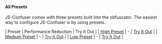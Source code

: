 #### All Presets

JS-Confuser comes with three presets built into the obfuscator. The easiest way to configure JS-Confuser is by using presets.

| Preset | Performance Reduction | Try It Out |
| [High Preset](/docs/presets/high) | - | [Try It Out](/editor?preset=high) |
| [Medium Preset](/doc/presets/medium) | - | [Try It Out](/editor?preset=medium) |
| [Low Preset](/docs/presets/low) | - | [Try It Out](/editor?preset=low) |
